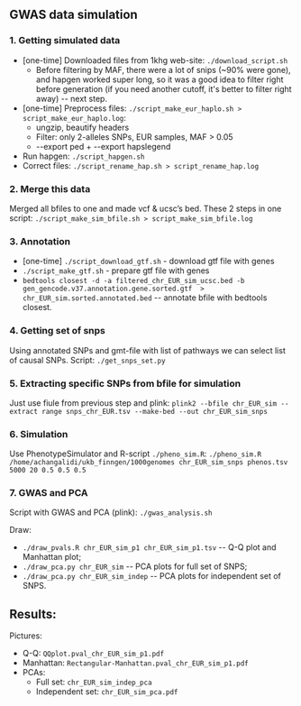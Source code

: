 ## GWAS data simulation
### 1. Getting simulated data
* [one-time] Downloaded files from 1khg web-site: `./download_script.sh`
    * Before filtering by MAF, there were a lot of snips (~90% were gone), and hapgen worked super long, so it was a good idea to filter right before generation (if you need another cutoff, it's better to filter right away) -- next step.
* [one-time] Preprocess files: `./script_make_eur_haplo.sh > script_make_eur_haplo.log`:
    * ungzip, beautify headers
    * Filter: only 2-alleles SNPs, EUR samples, MAF > 0.05
    * --export ped + --export hapslegend
* Run hapgen: `./script_hapgen.sh`
* Correct files: `./script_rename_hap.sh > script_rename_hap.log`
### 2. Merge this data
Merged all bfiles to one and made vcf & ucsc’s bed.
These 2 steps in one script: `./script_make_sim_bfile.sh > script_make_sim_bfile.log`

### 3. Annotation 
* [one-time] `./script_download_gtf.sh` - download gtf file with genes
* `./script_make_gtf.sh` - prepare gtf file with genes
* `bedtools closest -d -a filtered_chr_EUR_sim_ucsc.bed -b gen_gencode.v37.annotation.gene.sorted.gtf  > chr_EUR_sim.sorted.annotated.bed` -- annotate bfile with bedtools closest.

### 4. Getting set of snps

Using annotated SNPs and gmt-file with list of pathways we can select list of causal SNPs. Script:  `./get_snps_set.py`

### 5. Extracting specific SNPs from bfile for simulation

Just use fiule from previous step and plink: `plink2 --bfile chr_EUR_sim --extract range snps_chr_EUR.tsv --make-bed --out chr_EUR_sim_snps`

### 6. Simulation

Use PhenotypeSimulator and R-script `./pheno_sim.R`:
`./pheno_sim.R /home/achangalidi/ukb_finngen/1000genomes chr_EUR_sim_snps phenos.tsv 5000 20 0.5 0.5 0.5`

### 7. GWAS and PCA 

Script with GWAS and PCA (plink):
`./gwas_analysis.sh`

Draw:
* `./draw_pvals.R chr_EUR_sim_p1 chr_EUR_sim_p1.tsv` -- Q-Q plot and Manhattan plot;
* `./draw_pca.py chr_EUR_sim` -- PCA plots for full set of SNPS;
* `./draw_pca.py chr_EUR_sim_indep` -- PCA plots for independent set of SNPS.

## Results:
Pictures:
* Q-Q: `QQplot.pval_chr_EUR_sim_p1.pdf`
* Manhattan: `Rectangular-Manhattan.pval_chr_EUR_sim_p1.pdf`
* PCAs:
    * Full set: `chr_EUR_sim_indep_pca`
    * Independent set: `chr_EUR_sim_pca.pdf`

